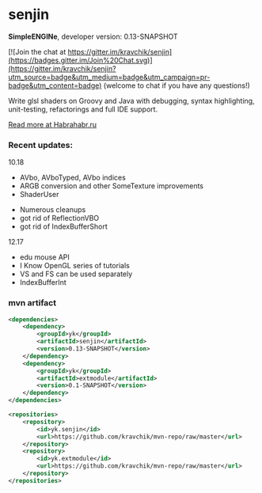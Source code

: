 # senjin
**SimpleENGINe**, developer version: 0.13-SNAPSHOT

[![Join the chat at https://gitter.im/kravchik/senjin](https://badges.gitter.im/Join%20Chat.svg)](https://gitter.im/kravchik/senjin?utm_source=badge&utm_medium=badge&utm_campaign=pr-badge&utm_content=badge)
(welcome to chat if you have any questions!)

Write glsl shaders on Groovy and Java with debugging, syntax highlighting, unit-testing, refactorings and full IDE support.

[Read more at Habrahabr.ru](http://habrahabr.ru/post/269591/)





### Recent updates:

10.18
+ AVbo, AVboTyped, AVbo indices
+ ARGB conversion and other SomeTexture improvements
+ ShaderUser 
* Numerous cleanups
* got rid of ReflectionVBO
* got rid of IndexBufferShort


12.17
+ edu mouse API
+ I Know OpenGL series of tutorials
+ VS and FS can be used separately
+ IndexBufferInt


### mvn artifact
```xml
<dependencies>
    <dependency>
        <groupId>yk</groupId>
        <artifactId>senjin</artifactId>
        <version>0.13-SNAPSHOT</version>
    </dependency>
    <dependency>
        <groupId>yk</groupId>
        <artifactId>extmodule</artifactId>
        <version>0.1-SNAPSHOT</version>
    </dependency>
</dependencies>

<repositories>
    <repository>
        <id>yk.senjin</id>
        <url>https://github.com/kravchik/mvn-repo/raw/master</url>
    </repository>
    <repository>
        <id>yk.extmodule</id>
        <url>https://github.com/kravchik/mvn-repo/raw/master</url>
    </repository>
</repositories>
```



